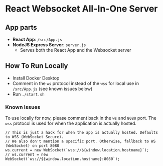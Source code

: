# React Websocket All-In-One Server

## App parts
* **React App**: `/src/App.js`
* **NodeJS Express Server**: `server.js`
  * Serves both the React App and the Websocket server

## How To Run Locally
* Install Docker Desktop
* Comment in the `ws` protocol instead of the `wss` for local use in `/src/App.js` (see known issues below)
* Run `./start.sh`

### Known Issues
To use locally for now, please comment back in the `ws` and `8080` port. The `wss` protocol is used
for when the application is actually hosted.

```
// This is just a hack for when the app is actually hosted. Defaults to WSS (WebSocket Secure).
// We also don't mention a specific port. Otherwise, fallback to WS (WebSocket) on port 8080
ws.current = new WebSocket(`wss://${window.location.hostname}`);
// ws.current = new WebSocket(`ws://${window.location.hostname}:8080`);
```